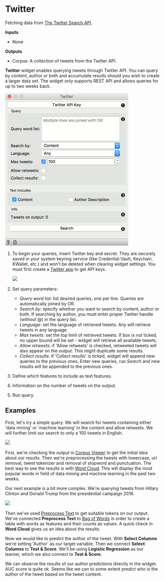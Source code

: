 Twitter
=======

Fetching data from [The Twitter Search API](https://dev.twitter.com/rest/public/search).

**Inputs**

- None

**Outputs**

- Corpus: A collection of tweets from the Twitter API.

**Twitter** widget enables querying tweets through Twitter API. You can query by content, author or both and  accumulate results should you wish to create a larger data set. The widget only supports REST API and allows queries for up to two weeks back.

![](images/Twitter-stamped.png)

1. To begin your queries, insert Twitter key and secret. They are securely saved in your system keyring service (like Credential Vault, Keychain, KWallet, etc.) and won't be deleted when clearing widget settings. You must first create a [Twitter app](https://apps.twitter.com/) to get API keys.

   ![](images/Twitter-key.png)

2. Set query parameters:
   - *Query word list*: list desired queries, one per line. Queries are automatically joined by OR.
   - *Search by*: specify whether you want to search by content, author or both. If searching by author, you must enter proper Twitter handle (without @) in the query list.
   - *Language*: set the language of retrieved tweets. Any will retrieve tweets in any language.
   - *Max tweets*: set the top limit of retrieved tweets. If box is not ticked, no upper bound will be set - widget will retrieve all available tweets.
   - *Allow retweets*: if 'Allow retweets' is checked, retweeted tweets will also appear on the output. This might duplicate some results.
   - *Collect results*: if 'Collect results' is ticked, widget will append new queries to the previous ones. Enter new queries, run *Search* and new results will be appended to the previous ones.
3. Define which features to include as text features.
4. Information on the number of tweets on the output.
5. Run query.

Examples
--------

First, let's try a simple query. We will search for tweets containing either 'data mining' or 'machine learning' in the content and allow retweets. We will further limit our search to only a 100 tweets in English.

![](images/Twitter-Example1.png)

First, we're checking the output in [Corpus Viewer](corpusviewer.md) to get the initial idea about our results. Then we're preprocessing the tweets with lowercase, url removal, tweet tokenizer and removal of stopword and punctuation. The best way to see the results is with [Word Cloud](wordcloud). This will display the most popular words in field of data mining and machine learning in the past two weeks.

Our next example is a bit more complex. We're querying tweets from Hillary Clinton and Donald Trump from the presidential campaign 2016.

![](images/Twitter-Example2.png)

Then we've used [Preprocess Text](preprocesstext.md) to get suitable tokens on our output. We've connected **Preprocess Text** to [Bag of Words](bagofwords.md) in order to create a table with words as features and their counts as values. A quick check in **Word Cloud** gives us an idea about the results.

Now we would like to predict the author of the tweet. With **Select Columns** we're setting 'Author' as our target variable. Then we connect **Select Columns** to **Test & Score**. We'll be using **Logistic Regression** as our learner, which we also connect to **Test & Score**.

We can observe the results of our author predictions directly in the widget. AUC score is quite ok. Seems like we can to some extent predict who is the author of the tweet based on the tweet content.
